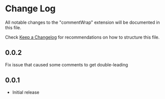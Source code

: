 # Change Log

All notable changes to the "commentWrap" extension will be documented in this file.

Check [Keep a Changelog](http://keepachangelog.com/) for recommendations on how to structure this file.

## 0.0.2

Fix issue that caused some comments to get double-leading

## 0.0.1

- Initial release
